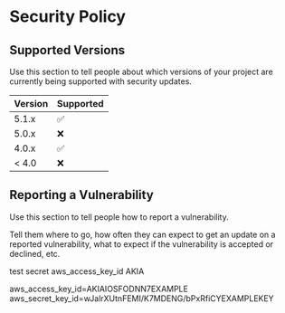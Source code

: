 # Security Policy

## Supported Versions

Use this section to tell people about which versions of your project are
currently being supported with security updates.

| Version | Supported          |
| ------- | ------------------ |
| 5.1.x   | :white_check_mark: |
| 5.0.x   | :x:                |
| 4.0.x   | :white_check_mark: |
| < 4.0   | :x:                |

## Reporting a Vulnerability

Use this section to tell people how to report a vulnerability.

Tell them where to go, how often they can expect to get an update on a
reported vulnerability, what to expect if the vulnerability is accepted or
declined, etc.


test secret
aws_access_key_id
AKIA

aws_access_key_id=AKIAIOSFODNN7EXAMPLE
aws_secret_key_id=wJalrXUtnFEMI/K7MDENG/bPxRfiCYEXAMPLEKEY
